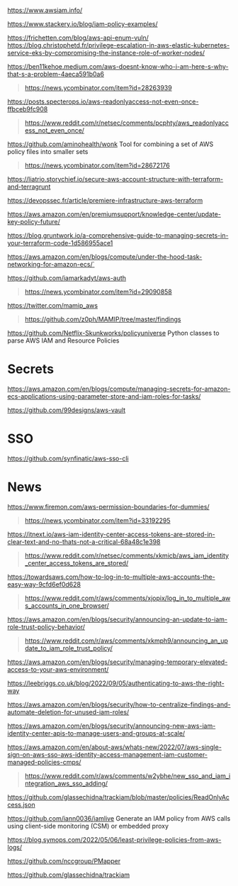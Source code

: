 https://www.awsiam.info/

https://www.stackery.io/blog/iam-policy-examples/

https://frichetten.com/blog/aws-api-enum-vuln/
https://blog.christophetd.fr/privilege-escalation-in-aws-elastic-kubernetes-service-eks-by-compromising-the-instance-role-of-worker-nodes/

https://ben11kehoe.medium.com/aws-doesnt-know-who-i-am-here-s-why-that-s-a-problem-4aeca591b0a6
> https://news.ycombinator.com/item?id=28263939

https://posts.specterops.io/aws-readonlyaccess-not-even-once-ffbceb9fc908
> https://www.reddit.com/r/netsec/comments/pcphty/aws_readonlyaccess_not_even_once/

https://github.com/aminohealth/wonk Tool for combining a set of AWS policy files into smaller sets 
> https://news.ycombinator.com/item?id=28672176

https://liatrio.storychief.io/secure-aws-account-structure-with-terraform-and-terragrunt

https://devopssec.fr/article/premiere-infrastructure-aws-terraform

https://aws.amazon.com/en/premiumsupport/knowledge-center/update-key-policy-future/

https://blog.gruntwork.io/a-comprehensive-guide-to-managing-secrets-in-your-terraform-code-1d586955ace1

https://aws.amazon.com/en/blogs/compute/under-the-hood-task-networking-for-amazon-ecs/`

https://github.com/iamarkadyt/aws-auth
> https://news.ycombinator.com/item?id=29090858

https://twitter.com/mamip_aws
> https://github.com/z0ph/MAMIP/tree/master/findings

https://github.com/Netflix-Skunkworks/policyuniverse Python classes to parse AWS IAM and Resource Policies

# Secrets
https://aws.amazon.com/en/blogs/compute/managing-secrets-for-amazon-ecs-applications-using-parameter-store-and-iam-roles-for-tasks/

https://github.com/99designs/aws-vault

# SSO
https://github.com/synfinatic/aws-sso-cli

# News
https://www.firemon.com/aws-permission-boundaries-for-dummies/
> https://news.ycombinator.com/item?id=33192295

https://itnext.io/aws-iam-identity-center-access-tokens-are-stored-in-clear-text-and-no-thats-not-a-critical-68a48c1e398
> https://www.reddit.com/r/netsec/comments/xkmicb/aws_iam_identity_center_access_tokens_are_stored/

https://towardsaws.com/how-to-log-in-to-multiple-aws-accounts-the-easy-way-9cfd6ef0d628
> https://www.reddit.com/r/aws/comments/xjopix/log_in_to_multiple_aws_accounts_in_one_browser/

https://aws.amazon.com/en/blogs/security/announcing-an-update-to-iam-role-trust-policy-behavior/
> https://www.reddit.com/r/aws/comments/xkmph9/announcing_an_update_to_iam_role_trust_policy/

https://aws.amazon.com/en/blogs/security/managing-temporary-elevated-access-to-your-aws-environment/

https://leebriggs.co.uk/blog/2022/09/05/authenticating-to-aws-the-right-way

https://aws.amazon.com/en/blogs/security/how-to-centralize-findings-and-automate-deletion-for-unused-iam-roles/

https://aws.amazon.com/en/blogs/security/announcing-new-aws-iam-identity-center-apis-to-manage-users-and-groups-at-scale/

https://aws.amazon.com/en/about-aws/whats-new/2022/07/aws-single-sign-on-aws-sso-aws-identity-access-management-iam-customer-managed-policies-cmps/
> https://www.reddit.com/r/aws/comments/w2ybhe/new_sso_and_iam_integration_aws_sso_adding/

https://github.com/glassechidna/trackiam/blob/master/policies/ReadOnlyAccess.json

https://github.com/iann0036/iamlive Generate an IAM policy from AWS calls using client-side monitoring (CSM) or embedded proxy

https://blog.symops.com/2022/05/06/least-privilege-policies-from-aws-logs/

https://github.com/nccgroup/PMapper

https://github.com/glassechidna/trackiam